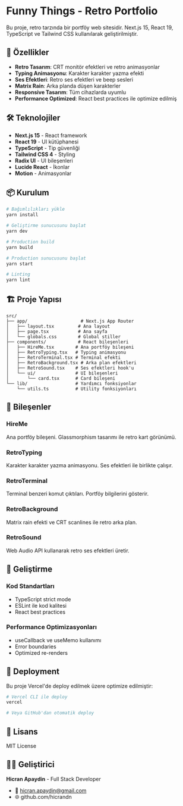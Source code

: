 # Funny Things - Retro Portfolio

Bu proje, retro tarzında bir portföy web sitesidir. Next.js 15, React 19, TypeScript ve Tailwind CSS kullanılarak geliştirilmiştir.

## 🚀 Özellikler

- **Retro Tasarım**: CRT monitör efektleri ve retro animasyonlar
- **Typing Animasyonu**: Karakter karakter yazma efekti
- **Ses Efektleri**: Retro ses efektleri ve beep sesleri
- **Matrix Rain**: Arka planda düşen karakterler
- **Responsive Tasarım**: Tüm cihazlarda uyumlu
- **Performance Optimized**: React best practices ile optimize edilmiş

## 🛠️ Teknolojiler

- **Next.js 15** - React framework
- **React 19** - UI kütüphanesi
- **TypeScript** - Tip güvenliği
- **Tailwind CSS 4** - Styling
- **Radix UI** - UI bileşenleri
- **Lucide React** - İkonlar
- **Motion** - Animasyonlar

## 📦 Kurulum

```bash
# Bağımlılıkları yükle
yarn install

# Geliştirme sunucusunu başlat
yarn dev

# Production build
yarn build

# Production sunucusunu başlat
yarn start

# Linting
yarn lint
```

## 🏗️ Proje Yapısı

```
src/
├── app/                    # Next.js App Router
│   ├── layout.tsx         # Ana layout
│   ├── page.tsx           # Ana sayfa
│   └── globals.css        # Global stiller
├── components/            # React bileşenleri
│   ├── HireMe.tsx        # Ana portföy bileşeni
│   ├── RetroTyping.tsx   # Typing animasyonu
│   ├── RetroTerminal.tsx # Terminal efekti
│   ├── RetroBackground.tsx # Arka plan efektleri
│   ├── RetroSound.tsx    # Ses efektleri hook'u
│   └── ui/               # UI bileşenleri
│       └── card.tsx      # Card bileşeni
└── lib/                  # Yardımcı fonksiyonlar
    └── utils.ts          # Utility fonksiyonları
```

## 🎨 Bileşenler

### HireMe

Ana portföy bileşeni. Glassmorphism tasarımı ile retro kart görünümü.

### RetroTyping

Karakter karakter yazma animasyonu. Ses efektleri ile birlikte çalışır.

### RetroTerminal

Terminal benzeri komut çıktıları. Portföy bilgilerini gösterir.

### RetroBackground

Matrix rain efekti ve CRT scanlines ile retro arka plan.

### RetroSound

Web Audio API kullanarak retro ses efektleri üretir.

## 🔧 Geliştirme

### Kod Standartları

- TypeScript strict mode
- ESLint ile kod kalitesi
- React best practices

### Performance Optimizasyonları

- useCallback ve useMemo kullanımı
- Error boundaries
- Optimized re-renders

## 🚀 Deployment

Bu proje Vercel'de deploy edilmek üzere optimize edilmiştir:

```bash
# Vercel CLI ile deploy
vercel

# Veya GitHub'dan otomatik deploy
```

## 📝 Lisans

MIT License

## 👨‍💻 Geliştirici

**Hicran Apaydin** - Full Stack Developer

- 📧 hicran.apaydin@gmail.com
- 🌐 github.com/hicrandn
